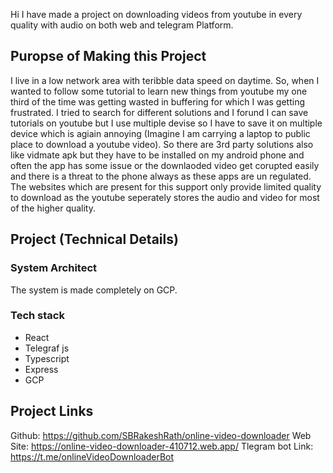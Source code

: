 Hi I have made a project on downloading videos from youtube in every quality with audio on both web and telegram Platform.

## Puropse of Making this Project
I live in a low network area with teribble data speed on daytime. So, when I wanted to  follow some tutorial to learn new things from youtube my one third of the time was getting wasted in buffering for which I was getting frustrated. I tried to search for different solutions and I forund I can save tutorials on youtube but I use multiple devise so I have to save it on multiple device which is agiain annoying (Imagine I am carrying a laptop to public place to download a youtube video). So there are 3rd party solutions also like vidmate apk but they have to be installed on my android phone and often the app has some issue or the downlaoded video get corupted easily and there is a threat to the phone always as these apps are un regulated. The websites which are present for this support only provide limited quality to download as the youtube seperately stores the audio and video for most of the higher quality.
## Project (Technical Details)
### System Architect
The system is made completely on GCP.

### Tech stack

 

 - React
 - Telegraf js
 - Typescript
 - Express
 - GCP

## Project Links
Github: https://github.com/SBRakeshRath/online-video-downloader
Web Site: https://online-video-downloader-410712.web.app/
Tlegram bot Link: https://t.me/onlineVideoDownloaderBot
